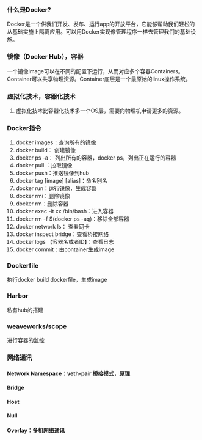 ### 什么是Docker?

Docker是一个供我们开发、发布、运行app的开放平台，它能够帮助我们轻松的从基础实施上隔离应用。可以用Docker实现像管理程序一样去管理我们的基础设施。



### 镜像（Docker Hub），容器

一个镜像Image可以在不同的配置下运行，从而对应多个容器Containers。Container可以共享物理资源。Container底层是一个最原始的linux操作系统。



### 虚拟化技术，容器化技术

1. 虚拟化技术比容器化技术多一个OS层，需要向物理机申请更多的资源。



### Docker指令

1. docker images：查询所有的镜像
2. docker build： 创建镜像
3. docker ps -a： 列出所有的容器，docker  ps，列出正在运行的容器
4. docker pull ：拉取镜像
5. docker push：推送镜像到hub
6. docker tag [image] [alias]：命名别名
7. docker run：运行镜像，生成容器
8. docker rmi：删除镜像
9. docker rm：删除容器
10. docker exec -it xx /bin/bash：进入容器
11. docker  rm -f  $(docker ps -aq)：移除全部容器
12. docker  network ls： 查看网卡
13. docker inspect bridge：查看桥接网络 
14. docker logs 【容器名或者ID】：查看日志
15. docker commit：由container生成image





### Dockerfile

执行docker build dockerfile，生成image



### Harbor

私有hub的搭建



### weaveworks/scope

进行容器的监控



### 网络通讯

#### Network Namespace：veth-pair 桥接模式，原理

#### Bridge

#### Host

#### Null

#### Overlay：多机网络通讯